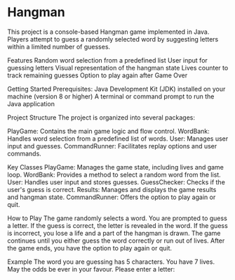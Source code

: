<h1>Hangman</h1>
This project is a console-based Hangman game implemented in Java. 
Players attempt to guess a randomly selected word by suggesting letters within a limited number of guesses.


Features
Random word selection from a predefined list
User input for guessing letters
Visual representation of the hangman state
Lives counter to track remaining guesses
Option to play again after Game Over


Getting Started
Prerequisites:
Java Development Kit (JDK) installed on your machine (version 8 or higher)
A terminal or command prompt to run the Java application


Project Structure
The project is organized into several packages:

PlayGame: Contains the main game logic and flow control.
WordBank: Handles word selection from a predefined list of words.
User: Manages user input and guesses.
CommandRunner: Facilitates replay options and user commands.


Key Classes
PlayGame: Manages the game state, including lives and game loop.
WordBank: Provides a method to select a random word from the list.
User: Handles user input and stores guesses.
GuessChecker: Checks if the user's guess is correct.
Results: Manages and displays the game results and hangman state.
CommandRunner: Offers the option to play again or quit.


How to Play
The game randomly selects a word.
You are prompted to guess a letter.
If the guess is correct, the letter is revealed in the word.
If the guess is incorrect, you lose a life and a part of the hangman is drawn.
The game continues until you either guess the word correctly or run out of lives.
After the game ends, you have the option to play again or quit.


Example
The word you are guessing has 5 characters. You have 7 lives. May the odds be ever in your favour.
Please enter a letter:


